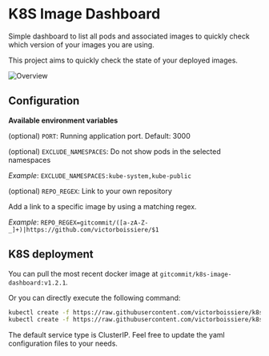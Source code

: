 # K8S Image Dashboard

Simple dashboard to list all pods and associated images to quickly check
which version of your images you are using.

This project aims to quickly check the state of your deployed images.

![Overview](https://raw.githubusercontent.com/victorboissiere/k8s-image-dashboard/master/docs/overview.png)

## Configuration

**Available environment variables**

(optional) `PORT`: Running application port. Default: 3000

(optional) `EXCLUDE_NAMESPACES`: Do not show pods in the selected namespaces

_Example_: `EXCLUDE_NAMESPACES:kube-system,kube-public`

(optional) `REPO_REGEX`: Link to your own repository

Add a link to a specific image by using a matching regex.

_Example_: `REPO_REGEX=gitcommit/([a-zA-Z-_]+)|https://github.com/victorboissiere/$1`

## K8S deployment

You can pull the most recent docker image at `gitcommit/k8s-image-dashboard:v1.2.1`.

Or you can directly execute the following command:

```bash
kubectl create -f https://raw.githubusercontent.com/victorboissiere/k8s-image-dashboard/master/k8s/deployment.yaml
kubectl create -f https://raw.githubusercontent.com/victorboissiere/k8s-image-dashboard/master/k8s/service.yaml
```

The default service type is ClusterIP. Feel free to update
the yaml configuration files to your needs.

